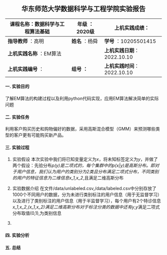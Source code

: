## <center> 华东师范大学数据科学与工程学院实验报告

| **课程名称：数据科学与工程算法基础** |**年级** ：2020级 |**上机实践成绩**： |
| --- | --- | --- |
| **指导教师** ：高明 | **姓名** ：杨舜 | **学号** ：10205501415 |
| **上机实践名称** ：EM算法 ||**上机实践日期**：2022.10.10 |
| **上机实践编号** ： | **组号 ：** |**上机实践时间**：2022.10.10 |

#### 一. 实验目的
了解EM算法的构建过程以及利用python代码实现，应用EM算法解决简单的实际问题
#### 二. 实验任务
利用客户购买历史和购物偏好的数据，采用高斯混合模型（GMM）来预测哪些类型的客户更有可能购买新产品。
#### 三. 实验过程

1. 实验假设
   本次实验中我们将已知变量定义为*x*，将未知标签定义为*y*，并做了两个假设：先验分布*p(y)*是二项式的，每个集群中的*p(x|y)*是高斯分布。即对于用户信息，我们认为用户的类别分为2类且分布满足二项式分布，不同类别的用户的特征信息为二维信息*x_1,x_2*,且满足二维高斯分布

2. 实验数据介绍
   在文件/data/unlabeled.csv,/data/labeled.csv中分别存放了1000个不同用户的数据，分为未进行类别标注的用户信息（用于无监督学习）以及进行了类别标注的用户信息（用于半监督学习），每个用户有2个特诊信息*x_1,x_2*,*(x_1,x_2)*满足二维高斯分布对于标注分类的数据中还有*y*,*y*满足二项式分布取值(0,1),为类别信息
3. 
#### 四. 实验分析
#### 五. 总结